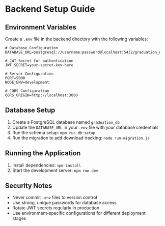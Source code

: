 # Backend Setup Guide

## Environment Variables

Create a `.env` file in the backend directory with the following variables:

```env
# Database Configuration
DATABASE_URL=postgresql://username:password@localhost:5432/graduation_db

# JWT Secret for authentication
JWT_SECRET=your-secret-key-here

# Server Configuration
PORT=5000
NODE_ENV=development

# CORS Configuration
CORS_ORIGIN=http://localhost:3000
```

## Database Setup

1. Create a PostgreSQL database named `graduation_db`
2. Update the `DATABASE_URL` in your `.env` file with your database credentials
3. Run the schema setup: `npm run db:setup`
4. Run the migration to add download tracking: `node run-migration.js`

## Running the Application

1. Install dependencies: `npm install`
2. Start the development server: `npm run dev`

## Security Notes

- Never commit `.env` files to version control
- Use strong, unique passwords for database access
- Rotate JWT secrets regularly in production
- Use environment-specific configurations for different deployment stages 